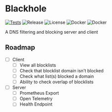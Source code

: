 # Blackhole

[![Tests](https://github.com/Pyxxil/Blackhole/actions/workflows/test-pr.yml/badge.svg)](https://github.com/Pyxxil/Blackhole/actions/workflows/test-pr.yml)
![Release](https://img.shields.io/github/v/release/pyxxil/blackhole?sort=semver)
![License](https://img.shields.io/github/license/pyxxil/blackhole)
![Docker](https://ghcr-badge.herokuapp.com/pyxxil/blackhole/latest_tag?label=latest)
![Docker](https://ghcr-badge.herokuapp.com/pyxxil/blackhole/size)

A DNS filtering and blocking server and client

## Roadmap

- [ ] Client
  - [ ] View all blocklists
  - [ ] Check that blocklist domain isn't blocked
  - [ ] Check what list(s) blocked a domain
  - [ ] Ability to check overlap of blocklists
- [ ] Server
  - [ ] Prometheus Export
  - [ ] Open Telemetry
  - [ ] Health Endpoint
